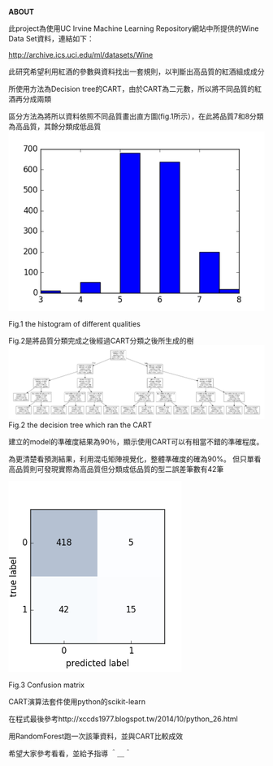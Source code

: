 **ABOUT**

此project為使用UC Irvine Machine Learning Repository網站中所提供的Wine Data Set資料，連結如下：

http://archive.ics.uci.edu/ml/datasets/Wine


此研究希望利用紅酒的參數與資料找出一套規則，以判斷出高品質的紅酒組成成分

所使用方法為Decision tree的CART，由於CART為二元數，所以將不同品質的紅酒再分成兩類

區分方法為將所以資料依照不同品質畫出直方圖(fig.1所示），在此將品質7和8分類為高品質，其餘分類成低品質
![image](https://github.com/daniellllllll/redwine_rule/blob/master/hiostogram.png)

Fig.1 the histogram of different qualities



Fig.2是將品質分類完成之後經過CART分類之後所生成的樹
![image](https://github.com/daniellllllll/redwine_rule/blob/master/wine-1.png)
Fig.2 the decision tree which ran the CART 


建立的model的準確度結果為90％，顯示使用CART可以有相當不錯的準確程度。


為更清楚看預測結果，利用混屯矩陣視覺化，整體準確度的確為90%。
但只單看高品質則可發現實際為高品質但分類成低品質的型二誤差筆數有42筆

![image](https://github.com/daniellllllll/redwine_rule/blob/master/cm.png)

Fig.3 Confusion matrix


CART演算法套件使用python的scikit-learn

在程式最後參考http://xccds1977.blogspot.tw/2014/10/python_26.html

用RandomForest跑一次該筆資料，並與CART比較成效
 
希望大家參考看看，並給予指導 ＾＿＾
